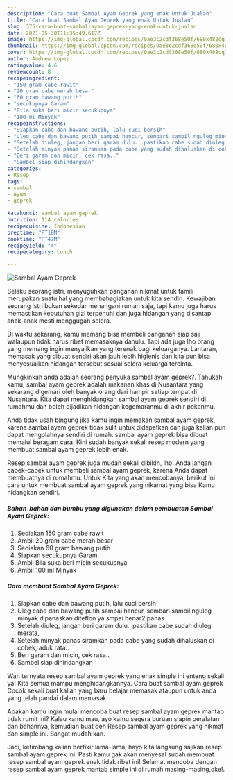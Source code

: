 ```yaml
---
description: "Cara buat Sambal Ayam Geprek yang enak Untuk Jualan"
title: "Cara buat Sambal Ayam Geprek yang enak Untuk Jualan"
slug: 375-cara-buat-sambal-ayam-geprek-yang-enak-untuk-jualan
date: 2021-05-30T11:35:49.617Z
image: https://img-global.cpcdn.com/recipes/0ae3c2cdf368e50f/680x482cq70/sambal-ayam-geprek-foto-resep-utama.jpg
thumbnail: https://img-global.cpcdn.com/recipes/0ae3c2cdf368e50f/680x482cq70/sambal-ayam-geprek-foto-resep-utama.jpg
cover: https://img-global.cpcdn.com/recipes/0ae3c2cdf368e50f/680x482cq70/sambal-ayam-geprek-foto-resep-utama.jpg
author: Andrew Lopez
ratingvalue: 4.6
reviewcount: 8
recipeingredient:
- "150 gram cabe rawit"
- "20 gram cabe merah besar"
- "60 gram bawang putih"
- "secukupnya Garam"
- "Bila suka beri micin secukupnya"
- "100 ml Minyak"
recipeinstructions:
- "Siapkan cabe dan bawang putih, lalu cuci bersih"
- "Uleg cabe dan bawang putih sampai hancur, sembari sambil nguleg minyak dipanaskan diteflon ya smpai benar2 panas"
- "Setelah diuleg, jangan beri garam dulu.. pastikan cabe sudah diuleg merata,"
- "Setelah minyak panas siramkan pada cabe yang sudah dihaluskan di cobek, aduk rata.."
- "Beri garam dan micin, cek rasa.."
- "Sambel siap dihindangkan"
categories:
- Resep
tags:
- sambal
- ayam
- geprek

katakunci: sambal ayam geprek 
nutrition: 114 calories
recipecuisine: Indonesian
preptime: "PT18M"
cooktime: "PT47M"
recipeyield: "4"
recipecategory: Lunch

---
```



![Sambal Ayam Geprek](https://img-global.cpcdn.com/recipes/0ae3c2cdf368e50f/680x482cq70/sambal-ayam-geprek-foto-resep-utama.jpg)

Selaku seorang istri, menyuguhkan panganan nikmat untuk famili merupakan suatu hal yang membahagiakan untuk kita sendiri. Kewajiban seorang istri bukan sekedar menangani rumah saja, tapi kamu juga harus memastikan kebutuhan gizi terpenuhi dan juga hidangan yang disantap anak-anak mesti menggugah selera.

Di waktu  sekarang, kamu memang bisa membeli panganan siap saji walaupun tidak harus ribet memasaknya dahulu. Tapi ada juga lho orang yang memang ingin menyajikan yang terenak bagi keluarganya. Lantaran, memasak yang dibuat sendiri akan jauh lebih higienis dan kita pun bisa menyesuaikan hidangan tersebut sesuai selera keluarga tercinta. 



Mungkinkah anda adalah seorang penyuka sambal ayam geprek?. Tahukah kamu, sambal ayam geprek adalah makanan khas di Nusantara yang sekarang digemari oleh banyak orang dari hampir setiap tempat di Nusantara. Kita dapat menghidangkan sambal ayam geprek sendiri di rumahmu dan boleh dijadikan hidangan kegemaranmu di akhir pekanmu.

Anda tidak usah bingung jika kamu ingin memakan sambal ayam geprek, karena sambal ayam geprek tidak sulit untuk didapatkan dan juga kalian pun dapat mengolahnya sendiri di rumah. sambal ayam geprek bisa dibuat memalui beragam cara. Kini sudah banyak sekali resep modern yang membuat sambal ayam geprek lebih enak.

Resep sambal ayam geprek juga mudah sekali dibikin, lho. Anda jangan capek-capek untuk membeli sambal ayam geprek, karena Anda dapat membuatnya di rumahmu. Untuk Kita yang akan mencobanya, berikut ini cara untuk membuat sambal ayam geprek yang nikamat yang bisa Kamu hidangkan sendiri.

<!--inarticleads1-->

##### Bahan-bahan dan bumbu yang digunakan dalam pembuatan Sambal Ayam Geprek:

1. Sediakan 150 gram cabe rawit
1. Ambil 20 gram cabe merah besar
1. Sediakan 60 gram bawang putih
1. Siapkan secukupnya Garam
1. Ambil Bila suka beri micin secukupnya
1. Ambil 100 ml Minyak




<!--inarticleads2-->

##### Cara membuat Sambal Ayam Geprek:

1. Siapkan cabe dan bawang putih, lalu cuci bersih
1. Uleg cabe dan bawang putih sampai hancur, sembari sambil nguleg minyak dipanaskan diteflon ya smpai benar2 panas
1. Setelah diuleg, jangan beri garam dulu.. pastikan cabe sudah diuleg merata,
1. Setelah minyak panas siramkan pada cabe yang sudah dihaluskan di cobek, aduk rata..
1. Beri garam dan micin, cek rasa..
1. Sambel siap dihindangkan




Wah ternyata resep sambal ayam geprek yang enak simple ini enteng sekali ya! Kita semua mampu menghidangkannya. Cara buat sambal ayam geprek Cocok sekali buat kalian yang baru belajar memasak ataupun untuk anda yang telah pandai dalam memasak.

Apakah kamu ingin mulai mencoba buat resep sambal ayam geprek mantab tidak rumit ini? Kalau kamu mau, ayo kamu segera buruan siapin peralatan dan bahannya, kemudian buat deh Resep sambal ayam geprek yang nikmat dan simple ini. Sangat mudah kan. 

Jadi, ketimbang kalian berfikir lama-lama, hayo kita langsung sajikan resep sambal ayam geprek ini. Pasti kamu gak akan menyesal sudah membuat resep sambal ayam geprek enak tidak ribet ini! Selamat mencoba dengan resep sambal ayam geprek mantab simple ini di rumah masing-masing,oke!.

